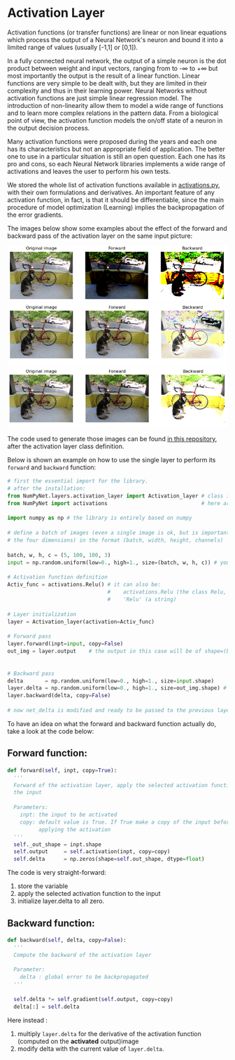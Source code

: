 # Activation Layer

Activation functions (or transfer functions) are linear or non linear equations which process the output of a Neural Network's neuron and bound it into a limited range of values (usually [-1,1] or [0,1]).

In a fully connected neural network, the output of a simple neuron is the dot product between weight and input vectors, ranging from to -&infin; to +&infin;  but most importantly the output is the result of a linear function.
Linear functions are very simple to be dealt with, but they are limited in their complexity and thus in their learning power.
Neural Networks without activation functions are just simple linear regression model.
The introduction of non-linearity allow them to model a wide range of functions and to learn more complex relations in the pattern data.
From a biological point of view, the activation function models the on/off state of a neuron in the output decision process.

Many activation functions were proposed during the years and each one has its characteristics but not an appropriate field of application.
The better one to use in a particular situation is still an open question.
Each one has its pro and cons, so each Neural Network libraries implements a wide range of activations and leaves the user to perform his own tests.

We stored the whole list of activation functions available in [activations.py](https://github.com/Nico-Curti/NumPyNet/blob/master/NumPyNet/activations.py), with their own formulations and derivatives.
An important feature of any activation function, in fact, is that it should be differentiable, since the main procedure of model optimization (Learning) implies the backpropagation of the error gradients.

The images below show some examples about the effect of the forward and backward pass of the activation layer on the same input picture:

![](../images/activation_relu.png)
![](../images/activation_logistic.png)
![examples of activation functions being applied to the same input image. From up to down: Relu, Logistic and Elu, for both forward pass and backward pass](../images/activation_elu.png)

The code used to generate those images can be found [in this repository](https://github.com/Nico-Curti/NumPyNet/blob/master/NumPyNet/layers/activation_layer.py), after the activation layer class definition.

Below is shown an example on how to use the single layer to perform its `forward` and `backward` function:

```python
# first the essential import for the library.
# after the installation:
from NumPyNet.layers.activation_layer import Activation_layer # class import
from NumPyNet import activations                              # here are contained all the activation funtions definitions

import numpy as np # the library is entirely based on numpy

# define a batch of images (even a single image is ok, but is important that it has all
# the four dimensions) in the format (batch, width, height, channels)

batch, w, h, c = (5, 100, 100, 3)
input = np.random.uniform(low=0., high=1., size=(batch, w, h, c)) # you can also import an image from file

# Activation function definition
Activ_func = activations.Relu() # it can also be:
                                #    activations.Relu (the class Relu, taken from activations.py)
                                #    'Relu' (a string)

# Layer initialization
layer = Activation_layer(activation=Activ_func)

# Forward pass
layer.forward(inpt=input, copy=False)
out_img = layer.output    # the output in this case will be of shape=(batch, w, h, c), so a batch of images


# Backward pass
delta       = np.random.uniform(low=0., high=1., size=input.shape)     # definition of network delta, to be backpropagated
layer.delta = np.random.uniform(low=0., high=1., size=out_img.shape) # layer delta, ideally coming from the next layer
layer.backward(delta, copy=False)

# now net_delta is modified and ready to be passed to the previous layer.delta
```

To have an idea on what the forward and backward function actually do, take a look at the code below:

## Forward function:

```python
def forward(self, inpt, copy=True):
  '''
  Forward of the activation layer, apply the selected activation function to
  the input

  Parameters:
    inpt: the input to be activated
    copy: default value is True. If True make a copy of the input before
          applying the activation
  '''
  self._out_shape = inpt.shape
  self.output     = self.activation(inpt, copy=copy)
  self.delta      = np.zeros(shape=self.out_shape, dtype=float)

```
The code is very straight-forward:
1. store the variable
2. apply the selected activation function to the input
3. initialize layer.delta to all zero.

## Backward function:

```python
def backward(self, delta, copy=False):
  '''
  Compute the backward of the activation layer

  Parameter:
    delta : global error to be backpropagated
  '''

  self.delta *= self.gradient(self.output, copy=copy)
  delta[:] = self.delta
```

Here instead :
1. multiply `layer.delta` for the derivative of the activation function (computed on the **activated** output)image
2. modify delta with the current value of `layer.delta`.
